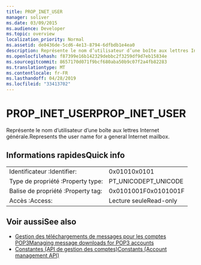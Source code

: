 ```yaml
---
title: PROP_INET_USER
manager: soliver
ms.date: 03/09/2015
ms.audience: Developer
ms.topic: overview
localization_priority: Normal
ms.assetid: de0436de-5cd6-4e13-8794-6dfbdb1e4ea0
description: Représente le nom d’utilisateur d’une boîte aux lettres Internet générale.
ms.openlocfilehash: f87399e16b142329debbc2f3259df9d7eb15834e
ms.sourcegitcommit: 8657170d071f9bcf680aba50b9c07f2a4fb82283
ms.translationtype: MT
ms.contentlocale: fr-FR
ms.lasthandoff: 04/28/2019
ms.locfileid: "33413702"
---
```

# <a name="prop_inet_user"></a><span data-ttu-id="e1ac9-103">PROP_INET_USER</span><span class="sxs-lookup"><span data-stu-id="e1ac9-103">PROP_INET_USER</span></span>

<span data-ttu-id="e1ac9-104">Représente le nom d’utilisateur d’une boîte aux lettres Internet générale.</span><span class="sxs-lookup"><span data-stu-id="e1ac9-104">Represents the user name for a general Internet mailbox.</span></span>
  
## <a name="quick-info"></a><span data-ttu-id="e1ac9-105">Informations rapides</span><span class="sxs-lookup"><span data-stu-id="e1ac9-105">Quick info</span></span>

|||
|:-----|:-----|
|<span data-ttu-id="e1ac9-106">Identificateur :</span><span class="sxs-lookup"><span data-stu-id="e1ac9-106">Identifier:</span></span>  <br/> |<span data-ttu-id="e1ac9-107">0x0101</span><span class="sxs-lookup"><span data-stu-id="e1ac9-107">0x0101</span></span>  <br/> |
|<span data-ttu-id="e1ac9-108">Type de propriété :</span><span class="sxs-lookup"><span data-stu-id="e1ac9-108">Property type:</span></span>  <br/> |<span data-ttu-id="e1ac9-109">PT_UNICODE</span><span class="sxs-lookup"><span data-stu-id="e1ac9-109">PT_UNICODE</span></span>  <br/> |
|<span data-ttu-id="e1ac9-110">Balise de propriété :</span><span class="sxs-lookup"><span data-stu-id="e1ac9-110">Property tag:</span></span>  <br/> |<span data-ttu-id="e1ac9-111">0x0101001F</span><span class="sxs-lookup"><span data-stu-id="e1ac9-111">0x0101001F</span></span>  <br/> |
|<span data-ttu-id="e1ac9-112">Accès :</span><span class="sxs-lookup"><span data-stu-id="e1ac9-112">Access:</span></span>  <br/> |<span data-ttu-id="e1ac9-113">Lecture seule</span><span class="sxs-lookup"><span data-stu-id="e1ac9-113">Read-only</span></span>  <br/> |
   
## <a name="see-also"></a><span data-ttu-id="e1ac9-114">Voir aussi</span><span class="sxs-lookup"><span data-stu-id="e1ac9-114">See also</span></span>

- [<span data-ttu-id="e1ac9-115">Gestion des téléchargements de messages pour les comptes POP3</span><span class="sxs-lookup"><span data-stu-id="e1ac9-115">Managing message downloads for POP3 accounts</span></span>](managing-message-downloads-for-pop3-accounts.md) 
- [<span data-ttu-id="e1ac9-116">Constantes (API de gestion des comptes)</span><span class="sxs-lookup"><span data-stu-id="e1ac9-116">Constants (Account management API)</span></span>](constants-account-management-api.md)

